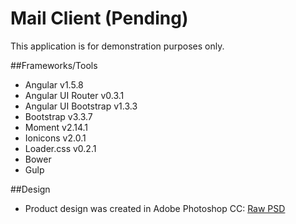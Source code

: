 # Mail Client (Pending)
This application is for demonstration purposes only. 

##Frameworks/Tools
- Angular v1.5.8
- Angular UI Router v0.3.1
- Angular UI Bootstrap v1.3.3
- Bootstrap v3.3.7
- Moment v2.14.1
- Ionicons v2.0.1
- Loader.css v0.2.1
- Bower
- Gulp

##Design
- Product design was created in Adobe Photoshop CC: [Raw PSD](https://github.com/nicholas-davis/design/blob/master/mail_client_mockup.psd)